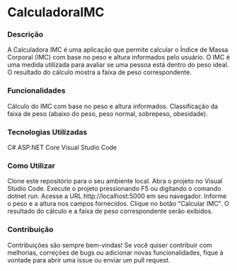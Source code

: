 # CalculadoraIMC

### Descrição
A Calculadora IMC é uma aplicação que permite calcular o Índice de Massa Corporal (IMC) com base no peso e altura informados pelo usuário. O IMC é uma medida utilizada para avaliar se uma pessoa está dentro do peso ideal. O resultado do cálculo mostra a faixa de peso correspondente.

### Funcionalidades
Cálculo do IMC com base no peso e altura informados.
Classificação da faixa de peso (abaixo do peso, peso normal, sobrepeso, obesidade).

### Tecnologias Utilizadas
C#
ASP.NET Core
Visual Studio Code

### Como Utilizar
Clone este repositório para o seu ambiente local.
Abra o projeto no Visual Studio Code.
Execute o projeto pressionando F5 ou digitando o comando dotnet run.
Acesse a URL http://localhost:5000 em seu navegador.
Informe o peso e a altura nos campos fornecidos.
Clique no botão "Calcular IMC".
O resultado do cálculo e a faixa de peso correspondente serão exibidos.

### Contribuição
Contribuições são sempre bem-vindas! Se você quiser contribuir com melhorias, correções de bugs ou adicionar novas funcionalidades, fique à vontade para abrir uma issue ou enviar um pull request.
